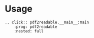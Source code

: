 # Usage

```{eval-rst}
.. click:: pdf2readable.__main__:main
    :prog: pdf2readable
    :nested: full
```
